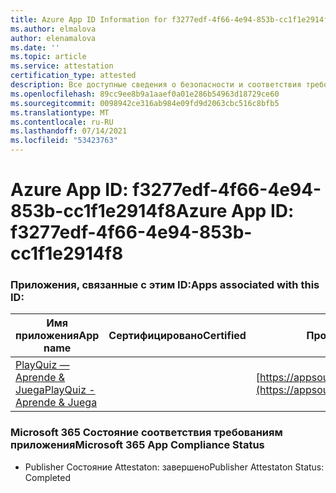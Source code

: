 ```yaml
---
title: Azure App ID Information for f3277edf-4f66-4e94-853b-cc1f1e2914f8
ms.author: elmalova
author: elenamalova
ms.date: ''
ms.topic: article
ms.service: attestation
certification_type: attested
description: Все доступные сведения о безопасности и соответствия требованиям для f3277edf-4f66-4e94-853b-cc1f1e2914f8.
ms.openlocfilehash: 89cc9ee8b9a1aaef0a01e286b54963d18729ce60
ms.sourcegitcommit: 0098942ce316ab984e09fd9d2063cbc516c8bfb5
ms.translationtype: MT
ms.contentlocale: ru-RU
ms.lasthandoff: 07/14/2021
ms.locfileid: "53423763"
---
```

# <a name="azure-app-id-f3277edf-4f66-4e94-853b-cc1f1e2914f8"></a><span data-ttu-id="3fc86-103">Azure App ID: f3277edf-4f66-4e94-853b-cc1f1e2914f8</span><span class="sxs-lookup"><span data-stu-id="3fc86-103">Azure App ID: f3277edf-4f66-4e94-853b-cc1f1e2914f8</span></span>


### <a name="apps-associated-with-this-id"></a><span data-ttu-id="3fc86-104">Приложения, связанные с этим ID:</span><span class="sxs-lookup"><span data-stu-id="3fc86-104">Apps associated with this ID:</span></span>
| <span data-ttu-id="3fc86-105">**Имя приложения**</span><span class="sxs-lookup"><span data-stu-id="3fc86-105">**App name**</span></span> | <span data-ttu-id="3fc86-106">**Сертифицировано**</span><span class="sxs-lookup"><span data-stu-id="3fc86-106">**Certified**</span></span> | <span data-ttu-id="3fc86-107">**Просмотр в AppSource**</span><span class="sxs-lookup"><span data-stu-id="3fc86-107">**View in AppSource**</span></span> |
|-|-|-|
| [<span data-ttu-id="3fc86-108">PlayQuiz — Aprende &amp; Juega</span><span class="sxs-lookup"><span data-stu-id="3fc86-108">PlayQuiz - Aprende &amp; Juega</span></span>](https://docs.microsoft.com/en-us/microsoft-365-app-certification/forward/WA200002820) |  | [https://appsource.microsoft.com/product/office/WA200002820](https://appsource.microsoft.com/product/office/WA200002820) |

### <a name="microsoft-365-app-compliance-status"></a><span data-ttu-id="3fc86-109">Microsoft 365 Состояние соответствия требованиям приложения</span><span class="sxs-lookup"><span data-stu-id="3fc86-109">Microsoft 365 App Compliance Status</span></span>
- <span data-ttu-id="3fc86-110">Publisher Состояние Attestaton: завершено</span><span class="sxs-lookup"><span data-stu-id="3fc86-110">Publisher Attestaton Status: Completed</span></span>
